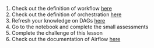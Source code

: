1. Check out the definition of workflow [here](https://en.wikipedia.org/wiki/Workflow)
2. Check out the definition of orchestration [here](https://en.wikipedia.org/wiki/Orchestration_(computing))
3. Refresh your knowledge on DAGs [here](https://en.wikipedia.org/wiki/Directed_acyclic_graph)
4. Go to the notebook and complete the small assessments
5. Complete the challenge of this lesson
6. Check out the documentation of Airflow [here](https://airflow.apache.org/docs/)